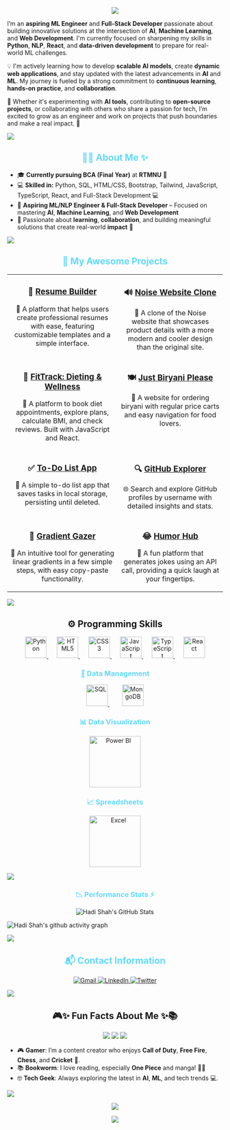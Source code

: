 <div align="center">
  <img src="https://readme-typing-svg.demolab.com?font=JetBrains+Mono&size=24&pause=1000&color=00F0FF&center=true&vCenter=true&width=620&lines=Hey+Coder!+Welcome+to+My+GitHub+%F0%9F%94%8E;Hadi+Shah+Here+%F0%9F%9A%80;Aspiring+ML+|+NLP+Engineer+|+Full+Stack+Dev;Learning+AI+%7C+Machine+Learning+%7C+DevLife"/>
</div>



I’m an **aspiring ML Engineer** and **Full-Stack Developer** passionate about building innovative solutions at the intersection of **AI**, **Machine Learning**, and **Web Development**. I'm currently focused on sharpening my skills in **Python**, **NLP**, **React**, and **data-driven development** to prepare for real-world ML challenges.

💡 I'm actively learning how to develop **scalable AI models**, create **dynamic web applications**, and stay updated with the latest advancements in **AI** and **ML**. My journey is fueled by a strong commitment to **continuous learning**, **hands-on practice**, and **collaboration**.

🌟 Whether it's experimenting with **AI tools**, contributing to **open-source projects**, or collaborating with others who share a passion for tech, I’m excited to grow as an engineer and work on projects that push boundaries and make a real impact. 🚀

<img src="https://user-images.githubusercontent.com/73097560/115834477-dbab4500-a447-11eb-908a-139a6edaec5c.gif">

<h2 align="center" style="color:#61DAFB;">👨‍💻 About Me ✨</h2>

<ul>
  <li>🎓 <strong>Currently pursuing BCA (Final Year)</strong> at <strong>RTMNU</strong> 🎯</li>
  <li>💻 <strong>Skilled in:</strong> Python, SQL, HTML/CSS, Bootstrap, Tailwind, JavaScript, TypeScript, React, and Full-Stack Development 💻</li>
  <li>🚀 <strong>Aspiring ML/NLP Engineer & Full-Stack Developer</strong> – Focused on mastering <strong>AI</strong>, <strong>Machine Learning</strong>, and <strong>Web Development</strong></li>
  <li>🤝 Passionate about <strong>learning</strong>, <strong>collaboration</strong>, and building meaningful solutions that create real-world <strong>impact</strong> 👫</li>
</ul>
  

<img src="https://user-images.githubusercontent.com/73097560/115834477-dbab4500-a447-11eb-908a-139a6edaec5c.gif">

<h2 align="center" style="color:#61DAFB;">🚀 My Awesome Projects</h2>

<table align="center" cellspacing="15">
  <tr>
    <td align="center" valign="top" width="400">
      <h3>📝 <a href="https://hadishah123.github.io/Resume-Builder" target="_blank"><strong>Resume Builder</strong></a></h3>
      <p>💼 A platform that helps users create professional resumes with ease, featuring customizable templates and a simple interface.</p>
    </td>
    <td align="center" valign="top" width="400">
      <h3>🔊 <a href="https://noise-clone2.netlify.app/" target="_blank"><strong>Noise Website Clone</strong></a></h3>
      <p>📱 A clone of the Noise website that showcases product details with a more modern and cooler design than the original site.</p>
    </td>
  </tr>
  <tr>
    <td align="center" valign="top" width="400">
      <h3>🍎 <a href="https://justdiet.vercel.app" target="_blank"><strong>FitTrack: Dieting & Wellness</strong></a></h3>
      <p>🥗 A platform to book diet appointments, explore plans, calculate BMI, and check reviews. Built with JavaScript and React.</p>
    </td>
    <td align="center" valign="top" width="400">
      <h3>🍽️ <a href="https://hadishah123.github.io/JustBiryaniPlease/" target="_blank"><strong>Just Biryani Please</strong></a></h3>
      <p>🍚 A website for ordering biryani with regular price carts and easy navigation for food lovers.</p>
    </td>
  </tr>
  <tr>
    <td align="center" valign="top" width="400">
      <h3>✅ <a href="https://hadishah123.github.io/To-Do-List/" target="_blank"><strong>To-Do List App</strong></a></h3>
      <p>📝 A simple to-do list app that saves tasks in local storage, persisting until deleted.</p>
    </td>
    <td align="center" valign="top" width="400">
      <h3>🔍 <a href="https://hadishah123.github.io/Github-Profile-Search/" target="_blank"><strong>GitHub Explorer</strong></a></h3>
      <p>🌐 Search and explore GitHub profiles by username with detailed insights and stats.</p>
    </td>
  </tr>
  <tr>
    <td align="center" valign="top" width="400">
      <h3>🎨 <a href="https://hadishah123.github.io/Gradient-Gazer/" target="_blank"><strong>Gradient Gazer</strong></a></h3>
      <p>🌈 An intuitive tool for generating linear gradients in a few simple steps, with easy copy-paste functionality.</p>
    </td>
    <td align="center" valign="top" width="400">
      <h3>😂 <a href="https://hadishah123.github.io/Humor-Hub/" target="_blank"><strong>Humor Hub</strong></a></h3>
      <p>🤣 A fun platform that generates jokes using an API call, providing a quick laugh at your fingertips.</p>
    </td>
  </tr>
</table>




<img src="https://user-images.githubusercontent.com/73097560/115834477-dbab4500-a447-11eb-908a-139a6edaec5c.gif">

<h2 align="center">⚙️ <strong>Programming Skills</strong></h2>

<p align="center">
  <a href="https://www.python.org/" target="_blank" title="Python" style="margin:0 10px;">
    <img src="https://cdn.jsdelivr.net/gh/devicons/devicon/icons/python/python-original.svg" alt="Python" width="50" height="50"/>
  </a>
  <a href="https://developer.mozilla.org/en-US/docs/Web/HTML" target="_blank" title="HTML5" style="margin:0 10px;">
    <img src="https://cdn.jsdelivr.net/gh/devicons/devicon/icons/html5/html5-original.svg" alt="HTML5" width="50" height="50"/>
  </a>
  <a href="https://developer.mozilla.org/en-US/docs/Web/CSS" target="_blank" title="CSS3" style="margin:0 10px;">
    <img src="https://cdn.jsdelivr.net/gh/devicons/devicon/icons/css3/css3-original.svg" alt="CSS3" width="50" height="50"/>
  </a>
  <a href="https://developer.mozilla.org/en-US/docs/Web/JavaScript" target="_blank" title="JavaScript" style="margin:0 10px;">
    <img src="https://cdn.jsdelivr.net/gh/devicons/devicon/icons/javascript/javascript-original.svg" alt="JavaScript" width="50" height="50"/>
  </a>
  <a href="https://www.typescriptlang.org/" target="_blank" title="TypeScript" style="margin:0 10px;">
    <img src="https://cdn.jsdelivr.net/gh/devicons/devicon/icons/typescript/typescript-original.svg" alt="TypeScript" width="50" height="50"/>
  </a>
  <a href="https://reactjs.org/" target="_blank" title="React" style="margin:0 10px;">
    <img src="https://cdn.jsdelivr.net/gh/devicons/devicon/icons/react/react-original.svg" alt="React" width="50" height="50"/>
  </a>
</p>

<h3 align="center" style="color:#61DAFB;">💾 Data Management</h3>

<p align="center">
  <a href="https://www.mysql.com/" target="_blank" title="SQL" style="margin:0 15px;">
    <img src="https://cdn.jsdelivr.net/gh/devicons/devicon/icons/mysql/mysql-original.svg" alt="SQL" width="50" height="50"/>
  </a>
  <a href="https://www.mongodb.com/" target="_blank" title="MongoDB" style="margin:0 15px;">
    <img src="https://cdn.jsdelivr.net/gh/devicons/devicon/icons/mongodb/mongodb-original.svg" alt="MongoDB" width="50" height="50"/>
  </a>
</p>

<h3 align="center" style="color:#61DAFB;">📊 Data Visualization</h3>

<p align="center">
  <a href="https://powerbi.microsoft.com/" target="_blank" title="Power BI" style="margin:0 15px;">
    <img src="https://img.shields.io/badge/Power_BI-F2C811?style=for-the-badge&logo=powerbi&logoColor=white" alt="Power BI" width="120"/>
  </a>
</p>

<h3 align="center" style="color:#61DAFB;">📈 Spreadsheets</h3>

<p align="center">
  <a href="https://www.microsoft.com/en-us/microsoft-365/excel" target="_blank" title="Excel" style="margin:0 15px;">
    <img src="https://img.shields.io/badge/Excel-217346?style=for-the-badge&logo=microsoft-excel&logoColor=white" alt="Excel" width="120"/>
  </a>
</p>


<img src="https://user-images.githubusercontent.com/73097560/115834477-dbab4500-a447-11eb-908a-139a6edaec5c.gif">

<h3 align="center" style="color:#61DAFB;">📉 Performance Stats ⚡</h3>
<div align="center">
  
![Hadi Shah's GitHub Stats](https://github-readme-stats.vercel.app/api?username=hadishah123&theme=transparent&show_icons=true&bg_color=00000000&card_width=450&hide_border=true&rank_icon=percentile&hide_title=true)
</div>

![Hadi Shah's github activity graph](https://github-readme-activity-graph.vercel.app/graph?username=hadishah123&theme=react-dark)


<img src="https://user-images.githubusercontent.com/73097560/115834477-dbab4500-a447-11eb-908a-139a6edaec5c.gif">

<h2 align="center" style="color:#61DAFB;">📬 Contact Information</h2>

<p align="center">
  <a href="mailto:hadishah.work@gmail.com" target="_blank">
    <img src="https://img.icons8.com/fluency/48/gmail-new.png" alt="Gmail"/>
  </a>
  <a href="https://www.linkedin.com/in/hadi-shah786/" target="_blank">
    <img src="https://img.icons8.com/fluency/48/linkedin.png" alt="LinkedIn"/>
  </a>
  <a href="https://www.twitter.com/godking_Ryuma" target="_blank">
    <img src="https://img.icons8.com/fluency/48/twitter.png" alt="Twitter"/>
  </a>
</p>

<img src="https://user-images.githubusercontent.com/73097560/115834477-dbab4500-a447-11eb-908a-139a6edaec5c.gif">

<h2 align="center">🎮✨ <strong>Fun Facts About Me</strong> ✨📚</h2>

<p align="center">
  <img src="https://img.shields.io/badge/Gamer-🎮-blue?style=for-the-badge"/>
  <img src="https://img.shields.io/badge/Manga_Lover-📚-orange?style=for-the-badge"/>
  <img src="https://img.shields.io/badge/AI_Enthusiast-🤖-purple?style=for-the-badge"/>
</p>

<ul>
  <li>🎮 <strong>Gamer</strong>: I’m a content creator who enjoys <strong>Call of Duty</strong>, <strong>Free Fire</strong>, <strong>Chess</strong>, and <strong>Cricket</strong> 🏏.</li>
  <li>📚 <strong>Bookworm</strong>: I love reading, especially <strong>One Piece</strong> and manga! 🏴‍☠️</li>
  <li>🤓 <strong>Tech Geek</strong>: Always exploring the latest in <strong>AI</strong>, <strong>ML</strong>, and tech trends 💻.</li>
</ul>

<img src="https://user-images.githubusercontent.com/73097560/115834477-dbab4500-a447-11eb-908a-139a6edaec5c.gif">

<p align="center">
  <img src="https://readme-typing-svg.demolab.com?font=Fira+Code&weight=500&pause=1000&color=08F7FE&center=true&vCenter=true&width=600&lines=Thanks+for+visiting+my+universe+%F0%9F%8C%8C;Feel+free+to+collab+or+drop+a+message.;Until+next+time%2C+keep+building+the+future!"/>
</p>

<p align="center">
  <img src="https://capsule-render.vercel.app/api?type=waving&height=100&color=0D1117&section=footer" />
</p>

